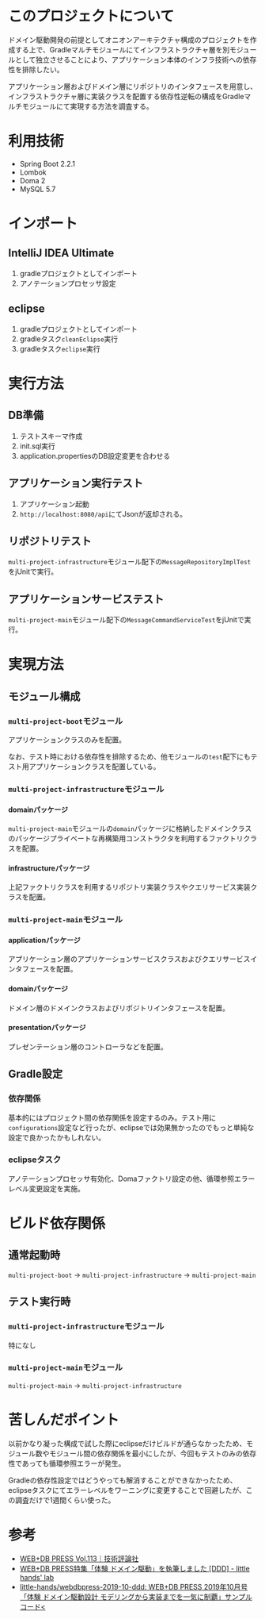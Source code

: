 # このプロジェクトについて
ドメイン駆動開発の前提としてオニオンアーキテクチャ構成のプロジェクトを作成する上で、Gradleマルチモジュールにてインフラストラクチャ層を別モジュールとして独立させることにより、アプリケーション本体のインフラ技術への依存性を排除したい。

アプリケーション層およびドメイン層にリポジトリのインタフェースを用意し、インフラストラクチャ層に実装クラスを配置する依存性逆転の構成をGradleマルチモジュールにて実現する方法を調査する。

# 利用技術
* Spring Boot 2.2.1
* Lombok
* Doma 2
* MySQL 5.7

# インポート
## IntelliJ IDEA Ultimate
1. gradleプロジェクトとしてインポート
2. アノテーションプロセッサ設定

## eclipse
1. gradleプロジェクトとしてインポート
2. gradleタスク`cleanEclipse`実行
3. gradleタスク`eclipse`実行

# 実行方法
## DB準備
1. テストスキーマ作成
2. init.sql実行
3. application.propertiesのDB設定変更を合わせる

## アプリケーション実行テスト
1. アプリケーション起動
2. `http://localhost:8080/api`にてJsonが返却される。

## リポジトリテスト
`multi-project-infrastructure`モジュール配下の`MessageRepositoryImplTest`をjUnitで実行。

## アプリケーションサービステスト
`multi-project-main`モジュール配下の`MessageCommandServiceTest`をjUnitで実行。

# 実現方法
## モジュール構成
### `multi-project-boot`モジュール
アプリケーションクラスのみを配置。

なお、テスト時における依存性を排除するため、他モジュールの`test`配下にもテスト用アプリケーションクラスを配置している。

### `multi-project-infrastructure`モジュール
#### domainパッケージ
`multi-project-main`モジュールの`domain`パッケージに格納したドメインクラスのパッケージプライベートな再構築用コンストラクタを利用するファクトリクラスを配置。

#### infrastructureパッケージ
上記ファクトリクラスを利用するリポジトリ実装クラスやクエリサービス実装クラスを配置。

### `multi-project-main`モジュール
#### applicationパッケージ
アプリケーション層のアプリケーションサービスクラスおよびクエリサービスインタフェースを配置。

#### domainパッケージ
ドメイン層のドメインクラスおよびリポジトリインタフェースを配置。

#### presentationパッケージ
プレゼンテーション層のコントローラなどを配置。

## Gradle設定
### 依存関係
基本的にはプロジェクト間の依存関係を設定するのみ。テスト用に`configurations`設定など行ったが、eclipseでは効果無かったのでもっと単純な設定で良かったかもしれない。

### eclipseタスク
アノテーションプロセッサ有効化、Domaファクトリ設定の他、循環参照エラーレベル変更設定を実施。

# ビルド依存関係
## 通常起動時
`multi-project-boot` → `multi-project-infrastructure` → `multi-project-main`

## テスト実行時
### `multi-project-infrastructure`モジュール
特になし

### `multi-project-main`モジュール
`multi-project-main` → `multi-project-infrastructure`

# 苦しんだポイント
以前かなり凝った構成で試した際にeclipseだけビルドが通らなかったため、モジュール数やモジュール間の依存関係を最小にしたが、今回もテストのみの依存性であっても循環参照エラーが発生。

Gradleの依存性設定ではどうやっても解消することができなかったため、eclipseタスクにてエラーレベルをワーニングに変更することで回避したが、この調査だけで1週間くらい使った。

# 参考
* [WEB+DB PRESS Vol.113｜技術評論社](https://gihyo.jp/magazine/wdpress/archive/2019/vol113)
* [WEB+DB PRESS特集「体験 ドメイン駆動」を執筆しました [DDD] - little hands&#39; lab](https://little-hands.hatenablog.com/entry/2019/10/24/web-db-press-ddd)
* [little-hands/webdbpress-2019-10-ddd: WEB+DB PRESS 2019年10月号「体験 ドメイン駆動設計 モデリングから実装までを一気に制覇」サンプルコード<](https://github.com/little-hands/webdbpress-2019-10-ddd)
